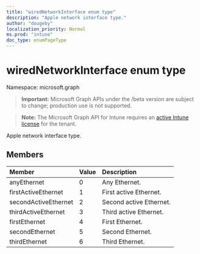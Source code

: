 ```yaml
---
title: "wiredNetworkInterface enum type"
description: "Apple network interface type."
author: "dougeby"
localization_priority: Normal
ms.prod: "intune"
doc_type: enumPageType
---
```


# wiredNetworkInterface enum type

Namespace: microsoft.graph

> **Important:** Microsoft Graph APIs under the /beta version are subject to change; production use is not supported.

> **Note:** The Microsoft Graph API for Intune requires an [active Intune license](https://go.microsoft.com/fwlink/?linkid=839381) for the tenant.

Apple network interface type.

## Members
|Member|Value|Description|
|:---|:---|:---|
|anyEthernet|0|Any Ethernet.|
|firstActiveEthernet|1|First active Ethernet.|
|secondActiveEthernet|2|Second active Ethernet.|
|thirdActiveEthernet|3|Third active Ethernet.|
|firstEthernet|4|First Ethernet.|
|secondEthernet|5|Second Ethernet.|
|thirdEthernet|6|Third Ethernet.|



